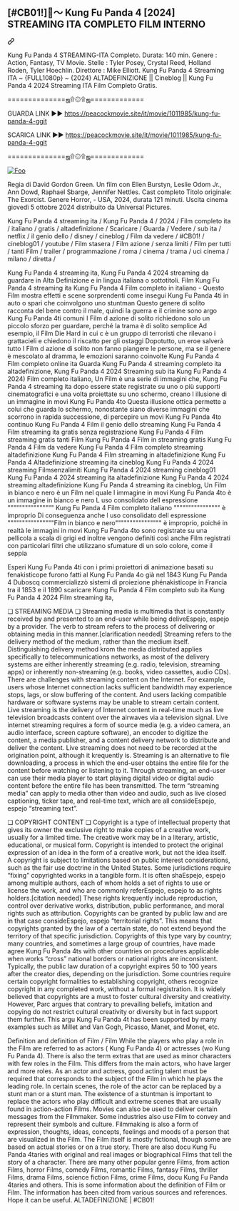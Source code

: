 <article class="markdown-body entry-content container-lg f5" itemprop="text"><div class="markdown-heading" dir="auto"><h2 class="heading-element" dir="auto">[#CB01!]👀～ Kung Fu Panda 4 [2024] STREAMING ITA COMPLETO FILM INTERNO</h2><a id="user-content-#CB01!--dune-2-2024-streaming-ita-completo-film-interno" class="anchor" aria-label="Permalink: [#CB01!]👀～ Kung Fu Panda 4 [2024] STREAMING ITA COMPLETO FILM INTERNO" href="##CB01!--dune-2-2024-streaming-ita-completo-film-interno"><svg class="octicon octicon-link" viewBox="0 0 16 16" version="1.1" width="16" height="16" aria-hidden="true"><path d="m7.775 3.275 1.25-1.25a3.5 3.5 0 1 1 4.95 4.95l-2.5 2.5a3.5 3.5 0 0 1-4.95 0 .751.751 0 0 1 .018-1.042.751.751 0 0 1 1.042-.018 1.998 1.998 0 0 0 2.83 0l2.5-2.5a2.002 2.002 0 0 0-2.83-2.83l-1.25 1.25a.751.751 0 0 1-1.042-.018.751.751 0 0 1-.018-1.042Zm-4.69 9.64a1.998 1.998 0 0 0 2.83 0l1.25-1.25a.751.751 0 0 1 1.042.018.751.751 0 0 1 .018 1.042l-1.25 1.25a3.5 3.5 0 1 1-4.95-4.95l2.5-2.5a3.5 3.5 0 0 1 4.95 0 .751.751 0 0 1-.018 1.042.751.751 0 0 1-1.042.018 1.998 1.998 0 0 0-2.83 0l-2.5 2.5a1.998 1.998 0 0 0 0 2.83Z"></path></svg></a></div>
<p dir="auto">Kung Fu Panda 4 STREAMING-ITA Completo. Durata: 140 min. Genere : Action, Fantasy, TV Movie. Stelle : Tyler Posey, Crystal Reed, Holland Roden, Tyler Hoechlin. Direttore : Mike Elliott. Kung Fu Panda 4 Streaming ITA ~ {FULL1080p} ~ {2024} ALTADEFINIZIONE || Cineblog || Kung Fu Panda 4 2024 Streaming ITA Film Completo Gratis.</p>
<p dir="auto">==============ஜ۩۞۩ஜ=============</p>
<p dir="auto">GUARDA LINK ►► <a href="https://peacockmovie.site/it/movie/1011985/kung-fu-panda-4-ggit" rel="nofollow">https://peacockmovie.site/it/movie/1011985/kung-fu-panda-4-ggit</a></p>
<p dir="auto">SCARICA LINK ►► <a href="https://peacockmovie.site/it/movie/1011985/kung-fu-panda-4-ggit" rel="nofollow">https://peacockmovie.site/it/movie/1011985/kung-fu-panda-4-ggit</a></p>
<p dir="auto">==============ஜ۩۞۩ஜ=============</p>
<p dir="auto"><a href="https://peacockmovie.site/it/movie/1011985/kung-fu-panda-4-ggit" rel="nofollow"><img src="https://camo.githubusercontent.com/917e6ed5c302499242165dcc02bdbce85c075fd21b35918eb9c0b771855261b8/68747470733a2f2f7374617469632e7769787374617469632e636f6d2f6d656469612f6232343966395f61646163386637306662336634356238383639313639366337376465313866337e6d76322e676966" alt="Foo" style="max-width: 100%;"></a></p>
<p dir="auto">Regia di David Gordon Green. Un film con Ellen Burstyn, Leslie Odom Jr., Ann Dowd, Raphael Sbarge, Jennifer Nettles. Cast completo Titolo originale: The Exorcist. Genere Horror, - USA, 2024, durata 121 minuti. Uscita cinema giovedì 5 ottobre 2024 distribuito da Universal Pictures.</p>
<p dir="auto">Kung Fu Panda 4 streaming ita / Kung Fu Panda 4 / 2024 / Film completo ita / italiano / gratis / altadefinizione / Scaricare / Guarda / Vedere / sub ita / netflix / il genio dello / disney / cineblog / Film da vedere / #CB01! / cineblog01 / youtube / Film stasera / Film azione / senza limiti / Film per tutti / tanti Film / trailer / programmazione / roma / cinema / trama / uci cinema / milano / diretta /</p>
<p dir="auto">Kung Fu Panda 4 streaming ita, Kung Fu Panda 4 2024 streaming da guardare in Alta Definizione e in lingua italiana o sottotitoli. Film Kung Fu Panda 4 streaming ita Kung Fu Panda 4 Film completo in italiano - Questo Film mostra effetti e scene sorprendenti come insegui Kung Fu Panda 4ti in auto o spari che coinvolgono uno stuntman Questo genere di solito racconta del bene contro il male, quindi la guerra e il crimine sono argo Kung Fu Panda 4ti comuni I Film d azione di solito richiedono solo un piccolo sforzo per guardare, perché la trama è di solito semplice Ad esempio, il Film Die Hard in cui c è un gruppo di terroristi che rilevano i grattacieli e chiedono il riscatto per gli ostaggi Dopotutto, un eroe salverà tutto I Film d azione di solito non fanno piangere le persone, ma se il genere è mescolato al dramma, le emozioni saranno coinvolte Kung Fu Panda 4 Film completo online ita Guarda Kung Fu Panda 4 streaming completo ita altadefinizione, Kung Fu Panda 4 2024 Streaming sub ita Kung Fu Panda 4 2024) Film completo italiano, Un Film è una serie di immagini che, Kung Fu Panda 4 streaming ita dopo essere state registrate su uno o più supporti cinematografici e una volta proiettate su uno schermo, creano l illusione di un immagine in movi Kung Fu Panda 4to Questa illusione ottica permette a colui che guarda lo schermo, nonostante siano diverse immagini che scorrono in rapida successione, di percepire un movi Kung Fu Panda 4to continuo Kung Fu Panda 4 Film il genio dello streaming Kung Fu Panda 4 Film streaming ita gratis senza registrazione Kung Fu Panda 4 Film streaming gratis tanti Film Kung Fu Panda 4 Film in streaming gratis Kung Fu Panda 4 Film da vedere Kung Fu Panda 4 Film completo streaming altadefinizione Kung Fu Panda 4 Film streaming in altadefinizione Kung Fu Panda 4 Altadefinizione streaming ita cineblog Kung Fu Panda 4 2024 streaming Filmsenzalimiti Kung Fu Panda 4 2024 streaming cineblog01 Kung Fu Panda 4 2024 streaming ita altadefinizione Kung Fu Panda 4 2024 streaming altadefinizione Kung Fu Panda 4 streaming ita cineblog, Un Film in bianco e nero è un Film nel quale l immagine in movi Kung Fu Panda 4to è un immagine in bianco e nero L uso consolidato dell espressione """""""""""""""" Kung Fu Panda 4 Film completo italiano """""""""""""""" è improprio Di conseguenza anche l uso consolidato dell espressione """"""""""""""""Film in bianco e nero"""""""""""""""" è improprio, poiché in realtà le immagini in movi Kung Fu Panda 4to sono registrate su una pellicola a scala di grigi ed inoltre vengono definiti così anche Film registrati con particolari filtri che utilizzano sfumature di un solo colore, come il seppia</p>
<p dir="auto">Esperi Kung Fu Panda 4ti con i primi proiettori di animazione basati su fenakisticope furono fatti al Kung Fu Panda 4o già nel 1843 Kung Fu Panda 4 Duboscq commercializzò sistemi di proiezione phénakisticope in Francia tra il 1853 e il 1890 scaricare Kung Fu Panda 4 Film completo sub ita Kung Fu Panda 4 2024 Film streaming ita,</p>
<p dir="auto">❏ STREAMING MEDIA ❏ Streaming media is multimedia that is constantly received by and presented to an end-user while being deliveEspejo, espejo by a provider. The verb to stream refers to the process of delivering or obtaining media in this manner.[clarification needed] Streaming refers to the delivery method of the medium, rather than the medium itself. Distinguishing delivery method krom the media distributed applies specifically to telecommunications networks, as most of the delivery systems are either inherently streaming (e.g. radio, television, streaming apps) or inherently non-streaming (e.g. books, video cassettes, audio CDs). There are challenges with streaming content on the Internet. For example, users whose Internet connection lacks sufficient bandwidth may experience stops, lags, or slow buffering of the content. And users lacking compatible hardware or software systems may be unable to stream certain content. Live streaming is the delivery of Internet content in real-time much as live television broadcasts content over the airwaves via a television signal. Live internet streaming requires a form of source media (e.g. a video camera, an audio interface, screen capture software), an encoder to digitize the content, a media publisher, and a content delivery network to distribute and deliver the content. Live streaming does not need to be recorded at the origination point, although it krequently is. Streaming is an alternative to file downloading, a process in which the end-user obtains the entire file for the content before watching or listening to it. Through streaming, an end-user can use their media player to start playing digital video or digital audio content before the entire file has been transmitted. The term “streaming media” can apply to media other than video and audio, such as live closed captioning, ticker tape, and real-time text, which are all consideEspejo, espejo “streaming text”.</p>
<p dir="auto">❏ COPYRIGHT CONTENT ❏ Copyright is a type of intellectual property that gives its owner the exclusive right to make copies of a creative work, usually for a limited time. The creative work may be in a literary, artistic, educational, or musical form. Copyright is intended to protect the original expression of an idea in the form of a creative work, but not the idea itself. A copyright is subject to limitations based on public interest considerations, such as the fair use doctrine in the United States. Some jurisdictions require “fixing” copyrighted works in a tangible form. It is often shaEspejo, espejo among multiple authors, each of whom holds a set of rights to use or license the work, and who are commonly referEspejo, espejo to as rights holders.[citation needed] These rights krequently include reproduction, control over derivative works, distribution, public performance, and moral rights such as attribution. Copyrights can be granted by public law and are in that case consideEspejo, espejo “territorial rights”. This means that copyrights granted by the law of a certain state, do not extend beyond the territory of that specific jurisdiction. Copyrights of this type vary by country; many countries, and sometimes a large group of countries, have made agree Kung Fu Panda 4ts with other countries on procedures applicable when works “cross” national borders or national rights are inconsistent. Typically, the public law duration of a copyright expires 50 to 100 years after the creator dies, depending on the jurisdiction. Some countries require certain copyright formalities to establishing copyright, others recognize copyright in any completed work, without a formal registration. It is widely believed that copyrights are a must to foster cultural diversity and creativity. However, Parc argues that contrary to prevailing beliefs, imitation and copying do not restrict cultural creativity or diversity but in fact support them further. This argu Kung Fu Panda 4t has been supported by many examples such as Millet and Van Gogh, Picasso, Manet, and Monet, etc.</p>
<p dir="auto">Definition and definition of Film / Film While the players who play a role in the Film are referred to as actors ( Kung Fu Panda 4) or actresses (wo Kung Fu Panda 4). There is also the term extras that are used as minor characters with few roles in the Film. This differs from the main actors, who have larger and more roles. As an actor and actress, good acting talent must be required that corresponds to the subject of the Film in which he plays the leading role. In certain scenes, the role of the actor can be replaced by a stunt man or a stunt man. The existence of a stuntman is important to replace the actors who play difficult and extreme scenes that are usually found in action-action Films. Movies can also be used to deliver certain messages from the Filmmaker. Some industries also use Film to convey and represent their symbols and culture. Filmmaking is also a form of expression, thoughts, ideas, concepts, feelings and moods of a person that are visualized in the Film. The Film itself is mostly fictional, though some are based on actual stories or on a true story. There are also docu Kung Fu Panda 4taries with original and real images or biographical Films that tell the story of a character. There are many other popular genre Films, from action Films, horror Films, comedy Films, romantic Films, fantasy Films, thriller Films, drama Films, science fiction Films, crime Films, docu Kung Fu Panda 4taries and others. This is some information about the definition of Film or Film. The information has been cited from various sources and references. Hope it can be useful. ALTADEFINIZIONE | #CB01!</p>
</article>
